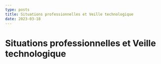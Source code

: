 ```yaml
---
type: posts
title: Situations professionnelles et Veille technologique
date: 2023-03-18
---
```


# Situations professionnelles et Veille technologique
